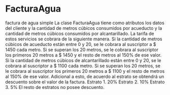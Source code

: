 # FacturaAgua
factura de agua simple
La clase FacturaAgua tiene como atributos los datos del cliente y la cantidad de metros cúbicos consumidos por acueducto y la cantidad de metros cúbicos consumidos por alcantarillado.
La tarifa de estos servicios se cobrara de la siguiente manera.
Si la cantidad de metros cúbicos de acueducto están entre 0 y 20, se le cobrara al suscriptor a $ 1450 cada metro. Si se superan los 20 metros, se le cobrara al suscriptor los primeros 20 metros a $ 1450 y el resto de metros al 150% de ese valor.
Si la cantidad de metros cúbicos de alcantarillado están entre 0 y 20, se le cobrara al suscriptor a $ 1100 cada metro. Si se superan los 20 metros, se le cobrara al suscriptor los primeros 20 metros a $ 1100 y el resto de metros al 150% de ese valor.
Adicional a esto, de acuerdo al estrato se obtendrá un descuento sobre el valor de la factura.
Estrato 1. 20%
Estrato 2. 10%
Estrato 3. 5%
El resto de estratos no posee descuento.
